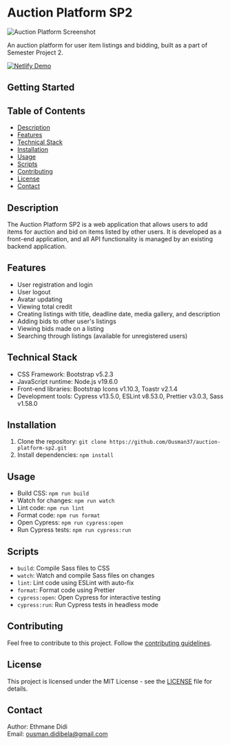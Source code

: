 # Auction Platform SP2
![Auction Platform Screenshot](https://github.com/Ousman37/auction-platform-sp2/blob/main/proj2.png?raw=true)

An auction platform for user item listings and bidding, built as a part of Semester Project 2.

[![Netlify Demo](https://img.shields.io/badge/demo-visit%20site-blueviolet)](https://visionary-sprite-8c6f10.netlify.app/)


## Getting Started


## Table of Contents


- [Description](#description)
- [Features](#features)
- [Technical Stack](#technical-stack)
- [Installation](#installation)
- [Usage](#usage)
- [Scripts](#scripts)
- [Contributing](#contributing)
- [License](#license)
- [Contact](#contact)

## Description

The Auction Platform SP2 is a web application that allows users to add items for auction and bid on items listed by other users. It is developed as a front-end application, and all API functionality is managed by an existing backend application.

## Features

- User registration and login
- User logout
- Avatar updating
- Viewing total credit
- Creating listings with title, deadline date, media gallery, and description
- Adding bids to other user's listings
- Viewing bids made on a listing
- Searching through listings (available for unregistered users)

## Technical Stack

- CSS Framework: Bootstrap v5.2.3
- JavaScript runtime: Node.js v19.6.0
- Front-end libraries: Bootstrap Icons v1.10.3, Toastr v2.1.4
- Development tools: Cypress v13.5.0, ESLint v8.53.0, Prettier v3.0.3, Sass v1.58.0

## Installation

1. Clone the repository: `git clone https://github.com/Ousman37/auction-platform-sp2.git`
2. Install dependencies: `npm install`

## Usage

- Build CSS: `npm run build`
- Watch for changes: `npm run watch`
- Lint code: `npm run lint`
- Format code: `npm run format`
- Open Cypress: `npm run cypress:open`
- Run Cypress tests: `npm run cypress:run`

## Scripts

- `build`: Compile Sass files to CSS
- `watch`: Watch and compile Sass files on changes
- `lint`: Lint code using ESLint with auto-fix
- `format`: Format code using Prettier
- `cypress:open`: Open Cypress for interactive testing
- `cypress:run`: Run Cypress tests in headless mode

## Contributing

Feel free to contribute to this project. Follow the [contributing guidelines](CONTRIBUTING.md).

## License

This project is licensed under the MIT License - see the [LICENSE](LICENSE) file for details.


## Contact

Author: Ethmane Didi  
Email: ousman.didibela@gmail.com

